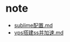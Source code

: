 # note
- [sublime配置.md](https://github.com/liaoyajun/note/blob/master/sublime%E9%85%8D%E7%BD%AE.md)
- [vps搭建ss并加速.md](https://github.com/liaoyajun/note/blob/master/vps%E6%90%AD%E5%BB%BAss%E5%B9%B6%E7%BF%BB%E5%A2%99.md)

